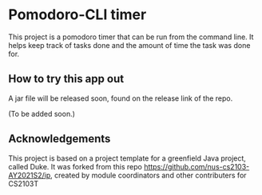 # Pomodoro-CLI timer

This project is a pomodoro timer that can be run from the command line. It helps keep track of tasks done and the amount of time the task was done for. 

## How to try this app out 

A jar file will be released soon, found on the release link of the repo. 

(To be added soon.)

## Acknowledgements

This project is based on a project template for a greenfield Java project, called Duke. It was forked from this repo https://github.com/nus-cs2103-AY2021S2/ip, created by module coordinators and other contributers for CS2103T 
